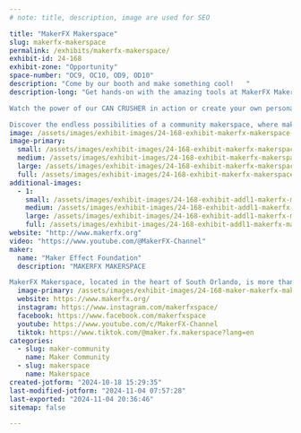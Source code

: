 ```yaml
---
# note: title, description, image are used for SEO

title: "MakerFX Makerspace"
slug: makerfx-makerspace
permalink: /exhibits/makerfx-makerspace/
exhibit-id: 24-168
exhibit-zone: "Opportunity"
space-number: "OC9, OC10, OD9, OD10"
description: "Come by our booth and make something cool!   "
description-long: "Get hands-on with the amazing tools at MakerFX Makerspace and elevate your next project to the next level! 

Watch the power of our CAN CRUSHER in action or create your own personalized laser-etched souvenir to take home. 

Discover the endless possibilities of a community makerspace, where makers of all kinds come together to collaborate, innovate, and support each other. Join us to explore how you can be a part of something incredible—where creativity and community unite to make extraordinary things happen!"
image: /assets/images/exhibit-images/24-168-exhibit-makerfx-makerspace-makerfx-with-text-60e05724c6e528-46369572-7823-large.png
image-primary: 
  small: /assets/images/exhibit-images/24-168-exhibit-makerfx-makerspace-makerfx-with-text-60e05724c6e528-46369572-7823-small.png
  medium: /assets/images/exhibit-images/24-168-exhibit-makerfx-makerspace-makerfx-with-text-60e05724c6e528-46369572-7823-medium.png
  large: /assets/images/exhibit-images/24-168-exhibit-makerfx-makerspace-makerfx-with-text-60e05724c6e528-46369572-7823-large.png
  full: /assets/images/exhibit-images/24-168-exhibit-makerfx-makerspace-makerfx-with-text-60e05724c6e528-46369572-7823-full.png
additional-images: 
  - 1:
    small: /assets/images/exhibit-images/24-168-exhibit-addl1-makerfx-makerspace-welcome-small.jpg
    medium: /assets/images/exhibit-images/24-168-exhibit-addl1-makerfx-makerspace-welcome-medium.jpg
    large: /assets/images/exhibit-images/24-168-exhibit-addl1-makerfx-makerspace-welcome-large.jpg
    full: /assets/images/exhibit-images/24-168-exhibit-addl1-makerfx-makerspace-welcome-full.jpg
website: "http://www.makerfx.org"
video: "https://www.youtube.com/@MakerFX-Channel"
maker: 
  name: "Maker Effect Foundation"
  description: "MAKERFX MAKERSPACE

MakerFX Makerspace, located in the heart of South Orlando, is more than just a workshop—it's a vibrant community of passionate makers, innovators, and creators. Whether you’re a seasoned robotics builder, an inspired artist, or a crafting enthusiast, you'll find the perfect space to bring your ideas to life. At MakerFX, we believe in learning through collaboration and sharing our skills. We actively participate in local events, volunteer for community projects, and partner with incredible organizations like the Boys & Girls Clubs of Central Florida to make a positive impact. Stop by our booth to see the amazing projects our members have brought to life and discover how you can become a part of this exciting community. Come make, learn, and grow with us—your next big project starts here!"
  image-primary: /assets/images/exhibit-images/24-168-maker-makerfx-makerspace-makerfx-with-text-60e05724c6e528-46369572-medium.png
  website: https://www.makerfx.org/
  instagram: https://www.instagram.com/makerfxspace/
  facebook: https://www.facebook.com/makerfxspace
  youtube: https://www.youtube.com/c/MakerFX-Channel
  tiktok: https://www.tiktok.com/@maker.fx.makerspace?lang=en
categories: 
  - slug: maker-community
    name: Maker Community
  - slug: makerspace
    name: Makerspace
created-jotform: "2024-10-18 15:29:35"
last-modified-jotform: "2024-11-04 07:57:28"
last-exported: "2024-11-04 20:36:46"
sitemap: false

---
```

